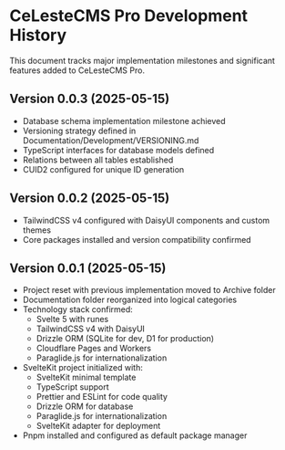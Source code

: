 # CeLesteCMS Pro Development History

This document tracks major implementation milestones and significant features added to CeLesteCMS Pro.

## Version 0.0.3 (2025-05-15)

- Database schema implementation milestone achieved
- Versioning strategy defined in Documentation/Development/VERSIONING.md
- TypeScript interfaces for database models defined
- Relations between all tables established
- CUID2 configured for unique ID generation

## Version 0.0.2 (2025-05-15)

- TailwindCSS v4 configured with DaisyUI components and custom themes
- Core packages installed and version compatibility confirmed

## Version 0.0.1 (2025-05-15)

- Project reset with previous implementation moved to Archive folder
- Documentation folder reorganized into logical categories
- Technology stack confirmed:
  - Svelte 5 with runes
  - TailwindCSS v4 with DaisyUI
  - Drizzle ORM (SQLite for dev, D1 for production)
  - Cloudflare Pages and Workers
  - Paraglide.js for internationalization
- SvelteKit project initialized with:
  - SvelteKit minimal template
  - TypeScript support
  - Prettier and ESLint for code quality
  - Drizzle ORM for database
  - Paraglide.js for internationalization
  - SvelteKit adapter for deployment
- Pnpm installed and configured as default package manager


